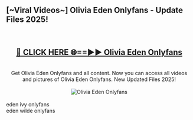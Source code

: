 <h2>[~Viral Videos~] Olivia Eden Onlyfans - Update Files 2025!</h2>
<br>
<div align="center">
<h2><a href="https://betterlinks.top/A2PfLJ" rel="nofollow">🔴 CLICK HERE 🌐==►► Olivia Eden Onlyfans</a></h2>
<br>
Get Olivia Eden Onlyfans and all content. Now you can access all videos and pictures of Olivia Eden Onlyfans. New Updated Files 2025!
<br>
<br>
<a href="https://betterlinks.top/A2PfLJ" rel="nofollow" data-target="animated-image.originalLink"><img src="https://i.ibb.co.com/WyWwxjT/player-gif2.gif" alt="Olivia Eden Onlyfans" style="max-width: 100%; display: inline-block;" data-target="animated-image.originalImage"></a>
</div>
<br>
eden ivy onlyfans<br>
eden wilde onlyfans